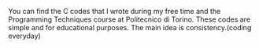 You can find the C codes that I wrote during my free time and the Programming Techniques course at Politecnico di Torino.
These codes are simple and for educational purposes.
The main idea is consistency.(coding everyday)
